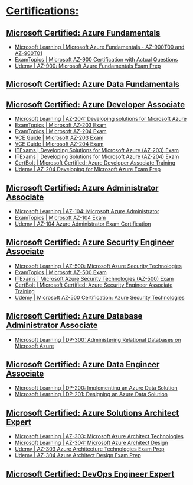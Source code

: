
# [Certifications:](https://docs.microsoft.com/en-us/learn/certifications/browse/?term=azure&resource_type=certification)

## [Microsoft Certified: Azure Fundamentals](https://docs.microsoft.com/en-us/learn/certifications/azure-fundamentals)
- [Microsoft Learning | Microsoft Azure Fundamentals - AZ-900T00 and AZ-900T01](https://microsoftlearning.github.io/AZ-900T0x-MicrosoftAzureFundamentals/)
- [ExamTopics | Microsoft AZ-900 Certification with Actual Questions](https://www.examtopics.com/exams/microsoft/az-900/)
- [Udemy | AZ-900: Microsoft Azure Fundamentals Exam Prep](https://www.udemy.com/course/az900-azure/)
##
## [Microsoft Certified: Azure Data Fundamentals](https://docs.microsoft.com/en-us/learn/certifications/azure-data-fundamentals)
##
## [Microsoft Certified: Azure Developer Associate](https://docs.microsoft.com/en-us/learn/certifications/azure-developer)
- [Microsoft Learning | AZ-204: Developing solutions for Microsoft Azure](https://microsoftlearning.github.io/AZ-204-DevelopingSolutionsforMicrosoftAzure/)
- [ExamTopics | Microsoft AZ-203 Exam](https://www.examtopics.com/exams/microsoft/az-203/)
- [ExamTopics | Microsoft AZ-204 Exam](https://www.examtopics.com/exams/microsoft/az-204/)
- [VCE Guide | Microsoft AZ-203 Exam](https://vceguide.com/microsoft/az-203-developing-solutions-for-microsoft-azure/)
- [VCE Guide | Microsoft AZ-204 Exam](https://vceguide.com/microsoft/az-204-developing-solutions-for-microsoft-azure/)
- [ITExams | Developing Solutions for Microsoft Azure (AZ-203) Exam](https://www.itexams.com/info/AZ-203)
- [ITExams | Developing Solutions for Microsoft Azure (AZ-204) Exam](https://www.itexams.com/info/AZ-204)
- [CertBolt | Microsoft Certified: Azure Developer Associate Training](https://www.certbolt.com/microsoft-certified-azure-developer-associate-exam-dumps)
- [Udemy | AZ-204 Developing for Microsoft Azure Exam Prep](https://www.udemy.com/course/70532-azure/)
##
## [Microsoft Certified: Azure Administrator Associate](https://docs.microsoft.com/en-us/learn/certifications/azure-administrator)
- [Microsoft Learning | AZ-104: Microsoft Azure Administrator](https://microsoftlearning.github.io/AZ-104-MicrosoftAzureAdministrator/)
- [ExamTopics | Microsoft AZ-104 Exam](https://www.examtopics.com/exams/microsoft/az-104/)
- [Udemy | AZ-104 Azure Administrator Exam Certification](https://www.udemy.com/course/70533-azure/)
##
## [Microsoft Certified: Azure Security Engineer Associate](https://docs.microsoft.com/en-us/learn/certifications/azure-security-engineer) 
- [Microsoft Learning | AZ-500: Microsoft Azure Security Technologies](https://microsoftlearning.github.io/AZ500-AzureSecurityTechnologies/)
- [ExamTopics | Microsoft AZ-500 Exam](https://www.examtopics.com/exams/microsoft/az-500/)
- [ITExams | Microsoft Azure Security Technologies (AZ-500) Exam](https://www.itexams.com/info/AZ-500)
- [CertBolt | Microsoft Certified: Azure Security Engineer Associate Training](https://www.certbolt.com/microsoft-certified-azure-security-engineer-associate-exam-dumps)
- [Udemy | Microsoft AZ-500 Certification: Azure Security Technologies](https://www.udemy.com/course/az-500-course/)
##
## [Microsoft Certified: Azure Database Administrator Associate](https://docs.microsoft.com/en-us/learn/certifications/azure-database-administrator-associate)
- [Microsoft Learning | DP-300: Administering Relational Databases on Microsoft Azure](https://microsoftlearning.github.io/DP-300T00-Administering-Relational-Databases-on-Azure/)
##
## [Microsoft Certified: Azure Data Engineer Associate](https://docs.microsoft.com/en-us/learn/certifications/azure-data-engineer)
- [Microsoft Learning | DP-200: Implementing an Azure Data Solution](https://github.com/MicrosoftLearning/DP-200-Implementing-an-Azure-Data-Solution/)
- [Microsoft Learning | DP-201: Designing an Azure Data Solution](https://github.com/MicrosoftLearning/DP-201-Designing-an-Azure-Data-Solution/)
##
## [Microsoft Certified: Azure Solutions Architect Expert](https://docs.microsoft.com/en-us/learn/certifications/azure-solutions-architect)
- [Microsoft Learning | AZ-303: Microsoft Azure Architect Technologies](https://github.com/MicrosoftLearning/AZ-303-Microsoft-Azure-Architect-Technologies)
- [Microsoft Learning | AZ-304: Microsoft Azure Architect Design](https://github.com/MicrosoftLearning/AZ-304-Microsoft-Azure-Architect-Design)
- [Udemy | AZ-303 Azure Architecture Technologies Exam Prep](https://www.udemy.com/course/70534-azure/)
- [Udemy | AZ-304 Azure Architect Design Exam Prep](https://www.udemy.com/course/az301-azure/)
##
## [Microsoft Certified: DevOps Engineer Expert](https://docs.microsoft.com/en-us/learn/certifications/devops-engineer)

